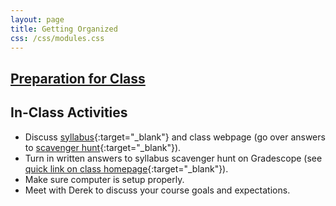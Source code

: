 ```yaml
---
layout: page
title: Getting Organized
css: /css/modules.css
---
```


## [Preparation for Class](PREP/GetOrganized)

## In-Class Activities

* Discuss [syllabus](../resources/Syllabus_Current.html){:target="_blank"} and class webpage (go over answers to [scavenger hunt](PREP/RESOURCES/GetOrganized_Hunt){:target="_blank"}).
* Turn in written answers to syllabus scavenger hunt on Gradescope (see [quick link on class homepage](../){:target="_blank"}).
* Make sure computer is setup properly.
* Meet with Derek to discuss your course goals and expectations.
